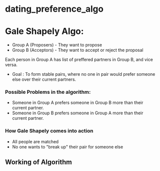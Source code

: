 # dating_preference_algo

# Gale Shapely Algo:

- Group A (Proposers) - They want to propose
- Group B (Acceptors) - They want to accept or reject the proposal

Each person in Group A has list of preffered partners in Group B, and vice versa. 
- Goal : To form stable pairs, where no one in pair would prefer someone else over their current partners.

### Possible Problems in the algorithm:

- Someone in Group A prefers someone in Group B more than their current partner.
- Someone in Group B prefers someone in Group A more than their current partner.

### How Gale Shapely comes into action

- All people are matched
- No one wants to "break up" their pair for someone else

## Working of Algorithm

 
